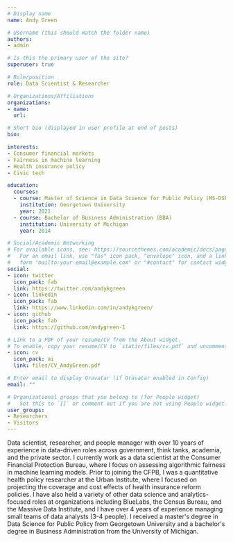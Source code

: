 ```yaml
---
# Display name
name: Andy Green

# Username (this should match the folder name)
authors:
- admin

# Is this the primary user of the site?
superuser: true

# Role/position
role: Data Scientist & Researcher

# Organizations/Affiliations
organizations:
- name: 
  url:

# Short bio (displayed in user profile at end of posts)
bio: 

interests:
- Consumer financial markets
- Fairness in machine learning
- Health insurance policy
- Civic tech

education:
  courses:
  - course: Master of Science in Data Science for Public Policy (MS-DSPP)
    institution: Georgetown University
    year: 2021
  - course: Bachelor of Business Administration (BBA)
    institution: University of Michigan
    year: 2014

# Social/Academic Networking
# For available icons, see: https://sourcethemes.com/academic/docs/page-builder/#icons
#   For an email link, use "fas" icon pack, "envelope" icon, and a link in the
#   form "mailto:your-email@example.com" or "#contact" for contact widget.
social:
- icon: twitter
  icon_pack: fab
  link: https://twitter.com/andykgreen
- icon: linkedin
  icon_pack: fab
  link: https://www.linkedin.com/in/andykgreen/
- icon: github
  icon_pack: fab
  link: https://github.com/andygreen-1

# Link to a PDF of your resume/CV from the About widget.
# To enable, copy your resume/CV to `static/files/cv.pdf` and uncomment the lines below.
- icon: cv
  icon_pack: ai
  link: files/CV_AndyGreen.pdf

# Enter email to display Gravatar (if Gravatar enabled in Config)
email: ""

# Organizational groups that you belong to (for People widget)
#   Set this to `[]` or comment out if you are not using People widget.
user_groups:
- Researchers
- Visitors
---
```


Data scientist, researcher, and people manager with over 10 years of experience in data-driven roles across government, think tanks, academia, and the private sector. I currently work as a data scientist at the Consumer Financial Protection Bureau, where I focus on assessing algorithmic fairness in machine learning models. Prior to joining the CFPB, I was a quantitative health policy researcher at the Urban Institute, where I focused on projecting the coverage and cost effects of health insurance reform policies. I have also held a variety of other data science and analytics-focused roles at organizations including BlueLabs, the Census Bureau, and the Massive Data Institute, and I have over 4 years of experience managing small teams of data analysts (3-4 people). I received a master's degree in Data Science for Public Policy from Georgetown University and a bachelor's degree in Business Administration from the University of Michigan.